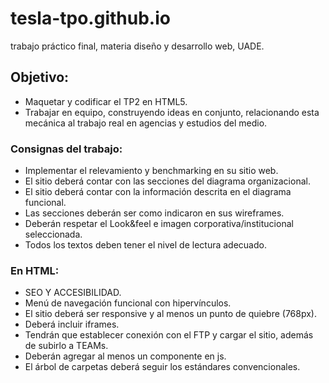 # tesla-tpo.github.io
trabajo práctico final, materia diseño y desarrollo web, UADE.

## Objetivo: 

- Maquetar y codificar el TP2 en HTML5.
- Trabajar en equipo, construyendo ideas en conjunto, relacionando esta mecánica al trabajo real en agencias y estudios del medio. 

### Consignas del trabajo: 

- Implementar el relevamiento y benchmarking en su sitio web.
- El sitio deberá contar con las secciones del diagrama organizacional.
- El sitio deberá contar con la información descrita en el diagrama funcional.
- Las secciones deberán ser como indicaron en sus wireframes. 
- Deberán respetar el Look&feel e imagen corporativa/institucional seleccionada.
- Todos los textos deben tener el nivel de lectura adecuado. 

### En HTML: 

- SEO Y ACCESIBILIDAD.
- Menú de navegación funcional con hipervínculos.
- El sitio deberá ser responsive y al menos un punto de quiebre (768px).
- Deberá incluir iframes.
- Tendrán que establecer conexión con el FTP y cargar el sitio, además de subirlo a TEAMs.
- Deberán agregar al menos un componente en js. 
- El árbol de carpetas deberá seguir los estándares convencionales.